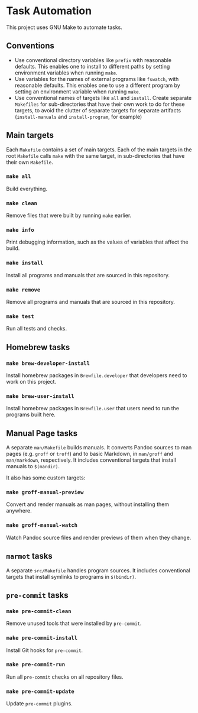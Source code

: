 # Task Automation

This project uses GNU Make to automate tasks.

## Conventions

- Use conventional directory variables like `prefix` with reasonable defaults.  This enables one to
  install to different paths by setting environment variables when running `make`.
- Use variables for the names of external programs like `fswatch`, with reasonable defaults.  This
  enables one to use a different program by setting an environment variable when running `make`.
- Use conventional names of targets like `all` and `install`.  Create separate `Makefiles` for
  sub-directories that have their own work to do for these targets, to avoid the clutter of separate
  targets for separate artifacts (`install-manuals` and `install-program`, for example)

## Main targets

Each `Makefile` contains a set of main targets.  Each of the main targets in the root `Makefile`
calls `make` with the same target, in sub-directories that have their own `Makefile`.

### `make all`

Build everything.

### `make clean`

Remove files that were built by running `make` earlier.

### `make info`

Print debugging information, such as the values of variables that affect the build.

### `make install`

Install all programs and manuals that are sourced in this repository.

### `make remove`

Remove all programs and manuals that are sourced in this repository.

### `make test`

Run all tests and checks.

## Homebrew tasks

### `make brew-developer-install`

Install homebrew packages in `Brewfile.developer` that developers need to work on this project.

### `make brew-user-install`

Install homebrew packages in `Brewfile.user` that users need to run the programs built here.

## Manual Page tasks

A separate `man/Makefile` builds manuals.  It converts Pandoc sources to man pages (e.g. `groff` or
`troff`) and to basic Markdown, in `man/groff` and `man/markdown`, respectively.  It includes
conventional targets that install manuals to `$(mandir)`.

It also has some custom targets:

### `make groff-manual-preview`

Convert and render manuals as man pages, without installing them anywhere.

### `make groff-manual-watch`

Watch Pandoc source files and render previews of them when they change.

## `marmot` tasks

A separate `src/Makefile` handles program sources.  It includes conventional targets that install
symlinks to programs in `$(bindir)`.

## `pre-commit` tasks

### `make pre-commit-clean`

Remove unused tools that were installed by `pre-commit`.

### `make pre-commit-install`

Install Git hooks for `pre-commit`.

### `make pre-commit-run`

Run all `pre-commit` checks on all repository files.

### `make pre-commit-update`

Update `pre-commit` plugins.

